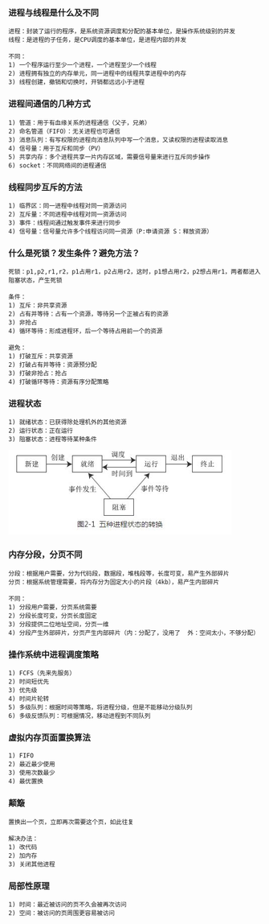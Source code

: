 ### 进程与线程是什么及不同
	进程：封装了运行的程序，是系统资源调度和分配的基本单位，是操作系统级别的并发
	线程：是进程的子任务，是CPU调度的基本单位，是进程内部的并发

	不同：
	1) 一个程序运行至少一个进程，一个进程至少一个线程
	2) 进程拥有独立的内存单元，同一进程中的线程共享进程中的内存
	3) 线程创建，撤销和切换时，开销都远远小于进程

### 进程间通信的几种方式
	1) 管道：用于有血缘关系的进程通信（父子，兄弟）
	2) 命名管道（FIFO）：无关进程也可通信
	3) 消息队列：有写权限的进程向消息队列中写一个消息，又读权限的进程读取消息
	4) 信号量：用于互斥和同步（PV）
	5) 共享内存：多个进程共享一片内存区域，需要信号量来进行互斥同步操作
	6) socket：不同网络间的进程通信

### 线程同步互斥的方法
	1) 临界区：同一进程中线程对同一资源访问
	2) 互斥量：不同进程中线程对同一资源访问
	3) 事件：线程间通过触发事件来进行同步
	4) 信号量：信号量允许多个线程访问同一资源（P:申请资源 S：释放资源）

### 什么是死锁？发生条件？避免方法？
	死锁：p1,p2,r1,r2，p1占用r1，p2占用r2，这时，p1想占用r2，p2想占用r1，两者都进入阻塞状态，产生死锁

	条件：
	1) 互斥：非共享资源
	2) 占有并等待：占有一个资源，等待另一个正被占有的资源
	3) 非抢占
	4) 循环等待：形成进程环，后一个等待占用前一个的资源

	避免：
	1) 打破互斥：共享资源
	2) 打破占有并等待：资源预分配
	3) 打破非抢占：抢占
	4) 打破循环等待：资源有序分配策略

### 进程状态
	1) 就绪状态：已获得除处理机外的其他资源
	2) 运行状态：正在运行
	3) 阻塞状态：进程等待某种条件
![](https://github.com/cckuailong/Interview/blob/master/images/OS_1.jpg)

### 内存分段，分页不同
	分段：根据用户需要，分为代码段，数据段，堆栈段等，长度可变，易产生外部碎片
	分页：根据系统管理需要，将内存分为固定大小的片段（4kb），易产生内部碎片

	不同：
	1) 分段用户需要，分页系统需要
	2) 分段长度可变，分页长度固定
	3) 分段提供二位地址空间，分页一维
	4) 分段产生外部碎片，分页产生内部碎片（内：分配了，没用了  外：空间太小，不够分配）

### 操作系统中进程调度策略
	1) FCFS（先来先服务）
	2) 时间短优先
	3) 优先级
	4) 时间片轮转
	5) 多级队列：根据时间等策略，将进程分级，但是不能移动分级队列
	6) 多级反馈队列：可根据情况，移动进程到不同队列

### 虚拟内存页面置换算法
	1) FIFO
	2) 最近最少使用
	3) 使用次数最少
	4) 最优置换

### 颠簸
	置换出一个页，立即再次需要这个页，如此往复

	解决办法：
	1) 改代码
	2) 加内存
	3) 关闭其他进程

### 局部性原理
	1) 时间：最近被访问的页不久会被再次访问
	2) 空间：被访问的页周围更容易被访问